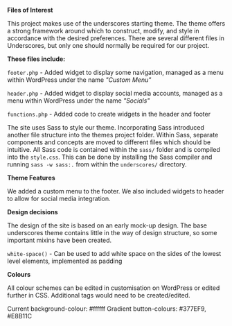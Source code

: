 **Files of Interest**

This project makes use of the underscores starting theme. The theme offers a strong framework around which to construct, modify, and style in accordance with the desired preferences. There are several different files in Underscores, but only one should normally be required for our project.

**These files include:**

`footer.php` - Added widget to display some navigation, managed as a menu within WordPress under the name _"Custom Menu"_

`header.php` - Added widget to display social media accounts, managed as a menu within WordPress under the name _"Socials"_

`functions.php` - Added code to create widgets in the header and footer

The site uses Sass to style our theme. Incorporating Sass introduced another file structure into the themes project folder. Within Sass, separate components and concepts are moved to different files which should be intuitive. All Sass code is contained within the `sass/` folder and is compiled into the `style.css`. This can be done by installing the Sass compiler and running `sass -w sass:.` from within the `underscores/` directory.

**Theme Features**

We added a custom menu to the footer. We also included widgets to header to allow for social media integration.

**Design decisions**

The design of the site is based on an early mock-up design. The base underscores theme contains little in the way of design structure, so some important mixins have been created.

`white-space()` - Can be used to add white space on the sides of the lowest level elements, implemented as padding

**Colours**

All colour schemes can be edited in customisation on WordPress or edited further in CSS. Additional tags would need to be created/edited.

Current background-colour: #ffffff Gradient button-colours: #377EF9, #E8B11C